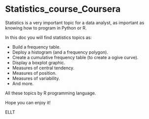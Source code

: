 # Statistics_course_Coursera

Statistics is a very important topic for a data analyst, as important as knowing how to program in Python or R.

In this doc you will find statistics topics as:

* Build a frequency table.
* Deploy a histogram (and a frequency polygon).
* Create a cumulative frequency table (to create a ogive curve).
* Display a boxplot graphic.
* Measures of central tendency.
* Measures of position.
* Measures of variability.
* And more.

All these topics by R programming language.

Hope you can enjoy it!

ELLT
